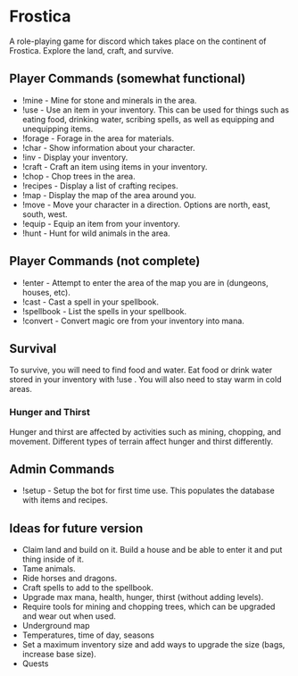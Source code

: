 # Frostica
A role-playing game for discord which takes place on the continent of Frostica. Explore the land, craft, and survive.

## Player Commands (somewhat functional)
* !mine - Mine for stone and minerals in the area.
* !use <item> - Use an item in your inventory. This can be used for things such as eating food, drinking water, scribing
 spells, as well as equipping and unequipping items.
* !forage - Forage in the area for materials.
* !char - Show information about your character.
* !inv - Display your inventory.
* !craft <item> - Craft an item using items in your inventory.
* !chop - Chop trees in the area.
* !recipes - Display a list of crafting recipes.
* !map - Display the map of the area around you.
* !move <direction> - Move your character in a direction. Options are north, east, south, west.
* !equip <item> - Equip an item from your inventory.
* !hunt - Hunt for wild animals in the area.

## Player Commands (not complete)
* !enter - Attempt to enter the area of the map you are in (dungeons, houses, etc).
* !cast <spell> - Cast a spell in your spellbook.
* !spellbook - List the spells in your spellbook.
* !convert - Convert magic ore from your inventory into mana.

## Survival
To survive, you will need to find food and water. Eat food or drink water stored in your inventory with !use <item>. 
You will also need to stay warm in cold areas.

### Hunger and Thirst
Hunger and thirst are affected by activities such as mining, chopping, and movement. Different types of terrain affect 
hunger and thirst differently.

## Admin Commands
* !setup - Setup the bot for first time use. This populates the database with items and recipes.


## Ideas for future version
* Claim land and build on it. Build a house and be able to enter it and put thing inside of it.
* Tame animals.
* Ride horses and dragons.
* Craft spells to add to the spellbook.
* Upgrade max mana, health, hunger, thirst (without adding levels).
* Require tools for mining and chopping trees, which can be upgraded and wear out when used.
* Underground map
* Temperatures, time of day, seasons
* Set a maximum inventory size and add ways to upgrade the size (bags, increase base size).
* Quests